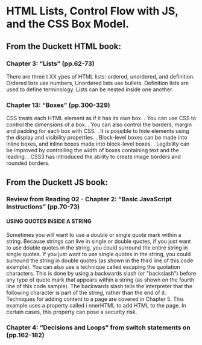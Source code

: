 # HTML Lists, Control Flow with JS, and the CSS Box Model.

## From the Duckett HTML book:

### Chapter 3: “Lists” (pp.62-73)

There are three t XX ypes of HTML lists: ordered, unordered, and definition.
 Ordered lists use numbers, Unordered lists use bullets.
 Definition lists are used to define terminology.
 Lists can be nested inside one another.

### Chapter 13: “Boxes” (pp.300-329)

CSS treats each HTML element as if it has its own box.
. You can use CSS to control the dimensions of a box.
. You can also control the borders, margin and padding for each box with CSS.
. It is possible to hide elements using the display and visibility properties.
. Block-level boxes can be made into inline boxes, and inline boxes made into block-level boxes.
. Legibility can be improved by controlling the width of boxes containing text and the leading.
. CSS3 has introduced the ability to create image borders and rounded borders.

## From the Duckett JS book:

### Review from Reading 02 - Chapter 2: “Basic JavaScript Instructions” (pp.70-73)

#### USING QUOTES INSIDE A STRING

Sometimes you will want to use a double or single quote mark within a string. Because strings can live in single or double quotes, if you just want to use double quotes in the string, you could surround the entire string in single quotes. If you just want to use single quotes in the string, you could surround the string in double quotes (as shown in the third line of this code example). You can also use a technique called escaping the quotation characters. This is done by using a backwards slash (or "backslash") before any type of quote mark that appears within a string (as shown on the fourth line of this code sample). The backwards slash tells the interpreter that the following character is part of the string, rather than the end of it. Techniques for adding content to a page are covered in Chapter 5. This example uses a property called i nnerHTML to add HTML to the page. In certain cases, this property can pose a security risk.
   
### Chapter 4: “Decisions and Loops” from switch statements on (pp.162-182)

